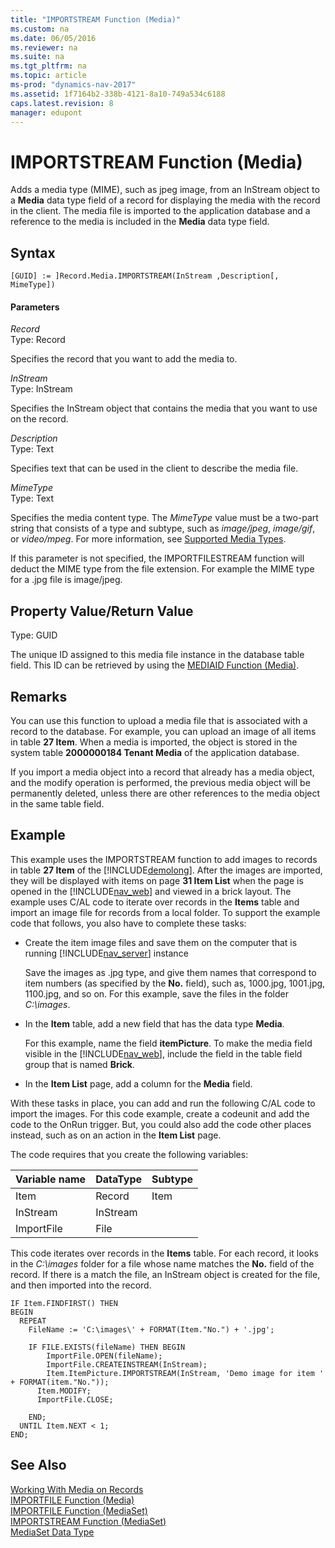 ```yaml
---
title: "IMPORTSTREAM Function (Media)"
ms.custom: na
ms.date: 06/05/2016
ms.reviewer: na
ms.suite: na
ms.tgt_pltfrm: na
ms.topic: article
ms-prod: "dynamics-nav-2017"
ms.assetid: 1f7164b2-338b-4121-8a10-749a534c6188
caps.latest.revision: 8
manager: edupont
---
```

# IMPORTSTREAM Function (Media)
Adds a media type \(MIME\), such as jpeg image, from an InStream object to a **Media** data type field of a record for displaying the media with the record in the client. The media file is imported to the application database and a reference to the media is included in the **Media** data type field.  

## Syntax  

```  
[GUID] := ]Record.Media.IMPORTSTREAM(InStream ,Description[, MimeType])  
```  

#### Parameters  
 *Record*  
 Type: Record  

 Specifies the record that you want to add the media to.  

 *InStream*  
 Type: InStream  

 Specifies the InStream object that contains the media that you want to use on the record.  

 *Description*  
 Type: Text  

 Specifies text that can be used in the client to describe the media file.  

 *MimeType*  
 Type: Text  

 Specifies the media content type. The *MimeType* value must be a two-part string that consists of a type and subtype, such as *image/jpeg*, *image/gif*, or *video/mpeg*. For more information, see [Supported Media Types](Working-With-Media-on-Records.md#SupportedMediaTypes).  

 If this parameter is not specified, the IMPORTFILESTREAM function will deduct the MIME type from the file extension. For example the MIME type for a .jpg file is image/jpeg.  

## Property Value/Return Value  
 Type: GUID  

 The unique ID assigned to this media file instance in the database table field. This ID can be retrieved by using the [MEDIAID Function \(Media\)](MEDIAID-Function--Media-.md).  

## Remarks  
 You can use this function to upload a media file that is associated with a record to the database. For example, you can upload an image of all items in table **27 Item**. When a media is imported, the object is stored in the system table **2000000184 Tenant Media** of the application database.  

 If you import a media object into a record that already has a media object, and the modify operation is performed, the previous media object will be permanently deleted, unless there are other references to the media object in the same table field.  

## Example  
 This example uses the IMPORTSTREAM function to add images to records in table **27 Item** of the [!INCLUDE[demolong](includes/demolong_md.md)]. After the images are imported, they will be displayed with items on page **31 Item List** when the page is opened in the [!INCLUDE[nav_web](includes/nav_web_md.md)] and viewed in a brick layout. The example uses C/AL code to iterate over records in the **Items** table and import an image file for records from a local folder. To support the example code that follows, you also have to complete these tasks:  

-   Create the item image files and save them on the computer that is running [!INCLUDE[nav_server](includes/nav_server_md.md)] instance  

     Save the images as .jpg type, and give them names that correspond to item numbers \(as specified by the **No.** field\), such as, 1000.jpg, 1001.jpg, 1100.jpg, and so on. For this example, save the files in the folder *C:\\images*.  

-   In the **Item** table, add a new field that has the data type **Media**.  

     For this example, name the field **itemPicture**. To make the media field visible in the [!INCLUDE[nav_web](includes/nav_web_md.md)], include the field in the table field group that is named **Brick**.  

-   In the **Item List** page, add a column for the **Media** field.  

 With these tasks in place, you can add and run the following C/AL code to import the images. For this code example, create a codeunit and add the code to the OnRun trigger. But, you could also add the code other places instead, such as on an action in the **Item List** page.  

 The code requires that you create the following variables:  

|Variable name|DataType|Subtype|  
|-------------------|--------------|-------------|  
|Item|Record|Item|  
|InStream|InStream||  
|ImportFile|File||  

 This code iterates over records in the **Items** table. For each record, it looks in the *C:\\images* folder for a file whose name matches the **No.** field of the record. If there is a match the file, an InStream object is created for the file, and then imported into the record.  

```  
IF Item.FINDFIRST() THEN  
BEGIN  
  REPEAT  
    FileName := 'C:\images\' + FORMAT(Item."No.") + '.jpg';  

    IF FILE.EXISTS(fileName) THEN BEGIN  
        ImportFile.OPEN(fileName);  
        ImportFile.CREATEINSTREAM(InStream);  
        Item.ItemPicture.IMPORTSTREAM(InStream, 'Demo image for item ' + FORMAT(item."No."));  
      Item.MODIFY;  
      ImportFile.CLOSE;  

    END;  
  UNTIL Item.NEXT < 1;  
END;  

```  

## See Also  
 [Working With Media on Records](Working-With-Media-on-Records.md)  
 [IMPORTFILE Function \(Media\)](IMPORTFILE-Function--Media-.md)   
 [IMPORTFILE Function \(MediaSet\)](IMPORTFILE-Function--MediaSet-.md)   
 [IMPORTSTREAM Function \(MediaSet\)](IMPORTSTREAM-Function--MediaSet-.md)   
 [MediaSet Data Type](MediaSet-Data-Type.md)
